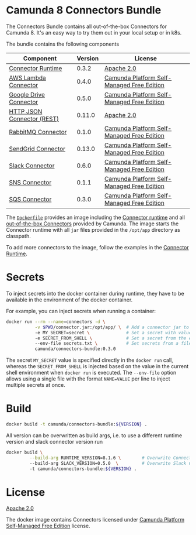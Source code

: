 # Camunda 8 Connectors Bundle

The Connectors Bundle contains all out-of-the-box Connectors for Camunda 8. It's an easy way to try them out in your local setup or in k8s.

The bundle contains the following components

| Component                    | Version | License                                      |
| ---------------------------- |---------| -------------------------------------------- |
| [Connector Runtime]          | 0.3.2   | [Apache 2.0]                                 |
| [AWS Lambda Connector]       | 0.4.0   | [Camunda Platform Self-Managed Free Edition] |
| [Google Drive Connector]     | 0.5.0   | [Camunda Platform Self-Managed Free Edition] |
| [HTTP JSON Connector (REST)] | 0.11.0  | [Apache 2.0]                                 |
| [RabbitMQ Connector]         | 0.1.0   | [Camunda Platform Self-Managed Free Edition] |
| [SendGrid Connector]         | 0.13.0  | [Camunda Platform Self-Managed Free Edition] |
| [Slack Connector]            | 0.6.0   | [Camunda Platform Self-Managed Free Edition] |
| [SNS Connector]              | 0.1.1   | [Camunda Platform Self-Managed Free Edition] |
| [SQS Connector]              | 0.3.0   | [Camunda Platform Self-Managed Free Edition] |

The [`Dockerfile`](./Dockerfile) provides an image including the [Connector runtime]
and all [out-of-the-box Connectors](https://docs.camunda.io/docs/components/connectors/out-of-the-box-connectors/available-connectors-overview/)
provided by Camunda. The image starts the Connector runtime with all `jar`
files provided in the `/opt/app` directory as classpath.

To add more connectors to the image, follow the examples in the [Connector Runtime].

# Secrets

To inject secrets into the docker container during runtime, they have to be
available in the environment of the docker container.

For example, you can inject secrets when running a container:

```bash
docker run --rm --name=connectors -d \
           -v $PWD/connector.jar:/opt/app/ \  # Add a connector jar to the classpath
           -e MY_SECRET=secret \              # Set a secret with value
           -e SECRET_FROM_SHELL \             # Set a secret from the environment
           --env-file secrets.txt \           # Set secrets from a file
           camunda/connectors-bundle:0.3.0
```

The secret `MY_SECRET` value is specified directly in the `docker run` call,
whereas the `SECRET_FROM_SHELL` is injected based on the value in the
current shell environment when `docker run` is executed. The `--env-file`
option allows using a single file with the format `NAME=VALUE` per line
to inject multiple secrets at once.

# Build

```bash
docker build -t camunda/connectors-bundle:${VERSION} .
```

All version can be overwritten as build args, i.e. to use a different runtime version and slack connector version run

```bash
docker build \
         --build-arg RUNTIME_VERSION=8.1.6 \        # Overwrite Connector runtime version
         --build-arg SLACK_VERSION=0.5.0  \         # Overwrite Slack Connector version
         -t camunda/connectors-bundle:${VERSION} .
```

# License

[Apache 2.0]

The docker image contains Connectors licensed under [Camunda Platform Self-Managed Free Edition] license.

[apache 2.0]: https://www.apache.org/licenses/LICENSE-2.0
[aws lambda connector]: https://github.com/camunda/connector-aws-lambda
[camunda platform self-managed free edition]: https://camunda.com/legal/terms/cloud-terms-and-conditions/camunda-cloud-self-managed-free-edition-terms/
[google drive connector]: https://github.com/camunda/connector-google-drive
[http json connector (rest)]: https://github.com/camunda/connector-http-json
[rabbitmq connector]: https://github.com/camunda/connector-rabbitmq
[connector runtime]: https://github.com/camunda/connectors-bundle/tree/main/runtime
[sendgrid connector]: https://github.com/camunda/connector-sendgrid
[slack connector]: https://github.com/camunda/connector-slack
[sns connector]: https://github.com/camunda/connector-sns
[sqs connector]: https://github.com/camunda/connector-sqs
